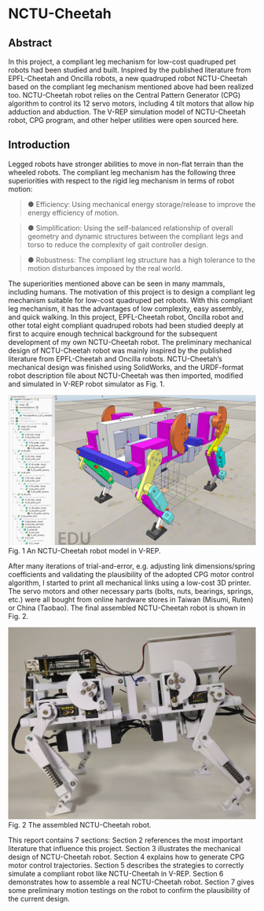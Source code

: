 # NCTU-Cheetah

## Abstract
In this project, a compliant leg mechanism for low-cost quadruped pet robots had
been studied and built. Inspired by the published literature from EPFL-Cheetah and
Oncilla robots, a new quadruped robot NCTU-Cheetah based on the compliant leg
mechanism mentioned above had been realized too. NCTU-Cheetah robot relies on
the Central Pattern Generator (CPG) algorithm to control its 12 servo motors,
including 4 tilt motors that allow hip adduction and abduction. The V-REP simulation
model of NCTU-Cheetah robot, CPG program, and other helper utilities were open
sourced here. 

## Introduction
Legged robots have stronger abilities to move in non-flat terrain than the wheeled robots. The compliant leg mechanism has the following three superiorities with respect to the rigid leg mechanism in terms of robot motion:  

> ●	Efficiency: Using mechanical energy storage/release to improve the energy efficiency of motion.  

> ●	Simplification: Using the self-balanced relationship of overall geometry and dynamic structures between the compliant legs and torso to reduce the complexity of gait controller design.  

> ● Robustness: The compliant leg structure has a high tolerance to the motion disturbances imposed by the real world.  

The superiorities mentioned above can be seen in many mammals, including humans. 
The motivation of this project is to design a compliant leg mechanism suitable for low-cost quadruped pet robots. With this compliant leg mechanism, it has the advantages of low complexity, easy assembly, and quick walking.
In this project, EPFL-Cheetah robot, Oncilla robot and other total eight compliant quadruped robots had been studied deeply at first to acquire enough technical background for the subsequent development of my own NCTU-Cheetah robot. The preliminary mechanical design of NCTU-Cheetah robot was mainly inspired by the published literature from EPFL-Cheetah and Oncilla robots. NCTU-Cheetah’s mechanical design was finished using SolidWorks, and the URDF-format robot description file about NCTU-Cheetah was then imported, modified and simulated in V-REP robot simulator as Fig. 1.  
 
![image](https://github.com/kuanyusu/NCTU-Cheetah/blob/master/fig.1.jpg)
Fig. 1 An NCTU-Cheetah robot model in V-REP.  

After many iterations of trial-and-error, e.g. adjusting link dimensions/spring coefficients and validating the plausibility of the adopted CPG motor control algorithm, I started to print all mechanical links using a low-cost 3D printer. The servo motors and other necessary parts (bolts, nuts, bearings, springs, etc.) were all bought from online hardware stores in Taiwan (Misumi, Ruten) or China (Taobao).  The final assembled NCTU-Cheetah robot is shown in Fig. 2.  

![image](https://github.com/kuanyusu/NCTU-Cheetah/blob/master/fig.2.jpg)
Fig. 2  The assembled NCTU-Cheetah robot.  

This report contains 7 sections: Section 2 references the most important literature that influence this project. Section 3 illustrates the mechanical design of NCTU-Cheetah robot. Section 4 explains how to generate CPG motor control trajectories. Section 5 describes the strategies to correctly simulate a compliant robot like NCTU-Cheetah in V-REP. Section 6 demonstrates how to assemble a real NCTU-Cheetah robot. Section 7 gives some preliminary motion testings on the robot to confirm the plausibility of the current design.
